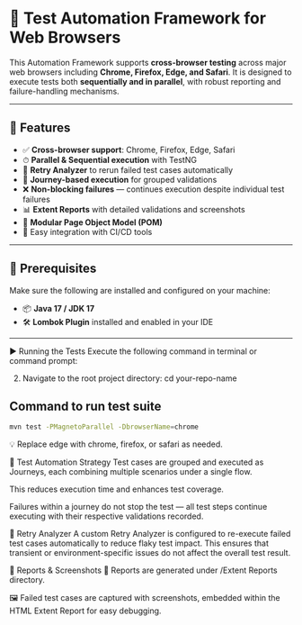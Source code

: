 # 🧪 Test Automation Framework for Web Browsers

This Automation Framework supports **cross-browser testing** across major web browsers including **Chrome, Firefox, Edge, and Safari**. It is designed to execute tests both **sequentially and in parallel**, with robust reporting and failure-handling mechanisms.

---

## 🚀 Features

- ✅ **Cross-browser support**: Chrome, Firefox, Edge, Safari
- ⏱ **Parallel & Sequential execution** with TestNG
- 🔁 **Retry Analyzer** to rerun failed test cases automatically
- 🧭 **Journey-based execution** for grouped validations
- ❌ **Non-blocking failures** — continues execution despite individual test failures
- 📊 **Extent Reports** with detailed validations and screenshots
- 💼 **Modular Page Object Model (POM)**
- 🔧 Easy integration with CI/CD tools

---

## 🧰 Prerequisites

Make sure the following are installed and configured on your machine:

- 📦 **Java 17 / JDK 17**
- 🛠 **Lombok Plugin** installed and enabled in your IDE

---

▶️ Running the Tests
Execute the following command in terminal or command prompt:

2. Navigate to the root project directory:
cd your-repo-name


## Command to run test suite
 ```bash
mvn test -PMagnetoParallel -DbrowserName=chrome
```
💡 Replace edge with chrome, firefox, or safari as needed.


🧪 Test Automation Strategy
Test cases are grouped and executed as Journeys, each combining multiple scenarios under a single flow.

This reduces execution time and enhances test coverage.

Failures within a journey do not stop the test — all test steps continue executing with their respective validations recorded.

🔁 Retry Analyzer
A custom Retry Analyzer is configured to re-execute failed test cases automatically to reduce flaky test impact. This ensures that transient or environment-specific issues do not affect the overall test result.

📸 Reports & Screenshots
📁 Reports are generated under /Extent Reports directory.

🖼 Failed test cases are captured with screenshots, embedded within the HTML Extent Report for easy debugging.





